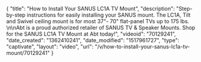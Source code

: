 {
    "title": "How to Install Your SANUS LC1A TV Mount",
    "description": "Step-by-step instructions for easily installing your SANUS mount. The LC1A, Tilt and Swivel ceiling mount is for most 37\"- 70\" flat-panel TVs up to 175 lbs. \n\nAbt is a proud authorized retailer of SANUS TV & Speaker Mounts. Shop for the SANUS LC1A TV Mount at Abt today!",
    "videoid": "70129241",
    "date_created": "1362410241",
    "date_modified": "1517961727",
    "type": "captivate",
    "layout": "video",
    "url": "\/v\/how-to-install-your-sanus-lc1a-tv-mount\/70129241"
}